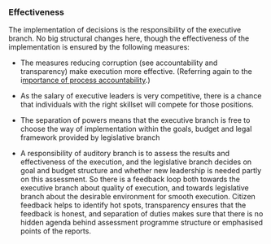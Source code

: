 ### Effectiveness

The implementation of decisions is the responsibility of the executive branch. No big structural changes here, though the effectiveness of the implementation is ensured by the following measures:

* The measures reducing corruption \(see accountability and transparency\) make execution more effective. \(Referring again to the i[mportance of process accountability](http://www.sciencedirect.com/science/article/pii/S0022103106000898).\)

* As the salary of executive leaders is very competitive, there is a chance that individuals with the right skillset will compete for those positions.

* The separation of powers means that the executive branch is free to choose the way of implementation within the goals, budget and legal framework provided by legislative branch

* A responsibility of auditory branch is to assess the results and effectiveness of the execution, and the legislative branch decides on goal and budget structure and whether new leadership is needed partly on this assessment. So there is a feedback loop both towards the executive branch about quality of execution, and towards legislative branch about the desirable environment for smooth execution. Citizen feedback helps to identify hot spots, transparency ensures that the feedback is honest, and separation of duties makes sure that there is no hidden agenda behind assessment programme structure or emphasised points of the reports.



